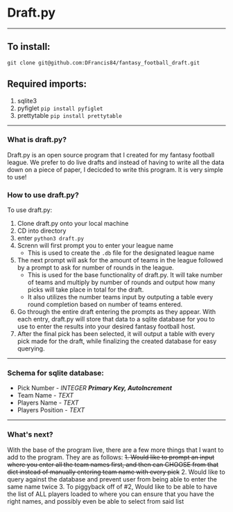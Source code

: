 # Draft.py
---
## To install:
`git clone git@github.com:DFrancis84/fantasy_football_draft.git`
## Required imports:
1. sqlite3
2. pyfiglet `pip install pyfiglet`
3. prettytable `pip install prettytable`
---
### What is draft.py?
Draft.py is an open source program that I created for my fantasy football league.  We prefer to do live drafts and instead of having to write all the data down on a piece of paper, I decicded to write this program. It is very simple to use! 

### How to use draft.py?
To use draft.py:
1. Clone draft.py onto your local machine
2. CD into directory
3. enter `python3 draft.py`
4. Screnn will first prompt you to enter your league name
    * This is used to create the `.db` file for the designated league name
5. The next prompt will ask for the amount of teams in the league followed by a prompt to ask for number of rounds in the league.
    * This is used for the base functionality of draft.py.  It will take number of teams and multiply by number of rounds and output how many picks will take place in total for the draft.
    * It also utilizes the number teams input by outputing a table every round completion based on number of teams entered.
6. Go through the entire draft entering the prompts as they appear.  With each entry, draft.py will store that data to a sqlite database for you to use to enter the results into your desired fantasy football host.
7. After the final pick has been selected, it will output a table with every pick made for the draft, while finalizing the created database for easy querying.
---
### Schema for sqlite database:
- Pick Number - _INTEGER_ ***Primary Key, AutoIncrement***
- Team Name - _TEXT_
- Players Name - _TEXT_
- Players Position - _TEXT_
---
### What's next?
With the base of the program live, there are a few more things that I want to add to the program.  They are as follows:
~~1. Would like to prompt an input where you enter all the team names first, and then can CHOOSE from that dict instead of manually entering team name with every pick~~
2. Would like to query against the database and prevent user from being able to enter the same name twice
3. To piggyback off of #2, Would like to be able to have the list of ALL players loaded to where you can ensure that you have the right names, and possibly even be able to select from said list
